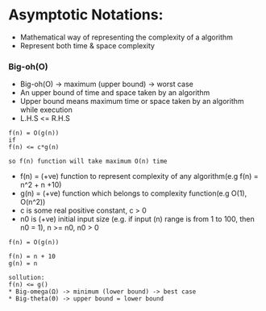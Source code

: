 # Asymptotic Notations:
* Mathematical way of representing the complexity of a algorithm
* Represent both time & space complexity
### Big-oh(O)
* Big-oh(O) -> maximum (upper bound) -> worst case
* An upper bound of time and space taken by an algorithm
* Upper bound means maximum time or space taken by an algorithm while execution
* L.H.S <= R.H.S
```
f(n) = O(g(n))
if
f(n) <= c*g(n)

so f(n) function will take maximum O(n) time
```
* f(n) = (+ve) function to represent complexity of any algorithm(e.g f(n) = n^2 + n +10)
* g(n) = (+ve) function which belongs to complexity function(e.g O(1), O(n^2))
* c is some real positive constant, c > 0
* n0 is (+ve) initial input size (e.g. if input (n) range is from 1 to 100, then n0 = 1), n >= n0, n0 > 0
```
f(n) = O(g(n))

f(n) = n + 10
g(n) = n

sollution:
f(n) <= g()
* Big-omega(Ω) -> minimum (lower bound) -> best case
* Big-theta(Θ) -> upper bound = lower bound 
